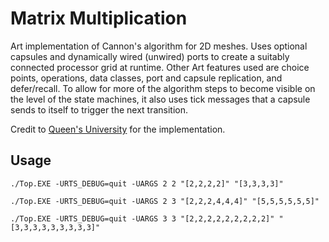 # Matrix Multiplication 

Art implementation of Cannon's algorithm for 2D meshes. Uses optional capsules and dynamically wired (unwired) ports to create a suitably connected processor grid at runtime.
Other Art features used are choice points, operations, data classes, port and capsule replication, and defer/recall. To allow for more of the algorithm steps to become visible on the level of the state machines, it also uses tick messages that a capsule sends to itself to trigger the next transition.

Credit to [Queen's University](https://research.cs.queensu.ca/home/dingel/cisc844_F23/sampleModels/sampleModels.html) for the implementation.

## Usage
`./Top.EXE -URTS_DEBUG=quit -UARGS 2 2 "[2,2,2,2]" "[3,3,3,3]"`

`./Top.EXE -URTS_DEBUG=quit -UARGS 2 3 "[2,2,2,4,4,4]" "[5,5,5,5,5,5]"`

`./Top.EXE -URTS_DEBUG=quit -UARGS 3 3 "[2,2,2,2,2,2,2,2,2]" "[3,3,3,3,3,3,3,3,3]"`

